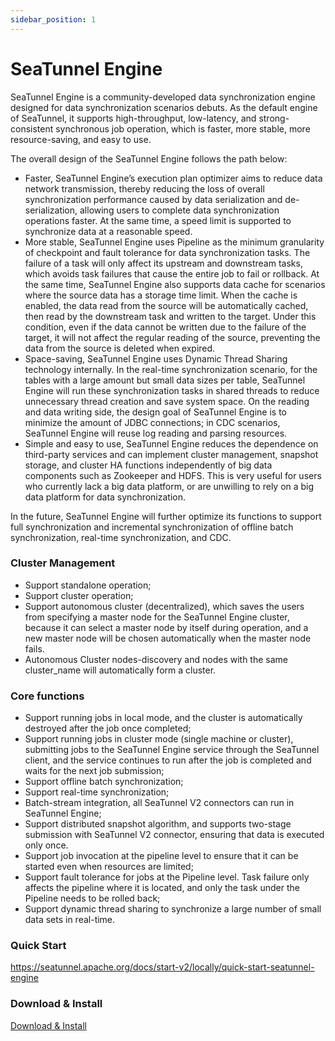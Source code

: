 ```yaml
---
sidebar_position: 1
---
```


# SeaTunnel Engine

SeaTunnel Engine is a community-developed data synchronization engine designed for data synchronization scenarios debuts. As the default engine of SeaTunnel, it supports high-throughput, low-latency, and strong-consistent synchronous job operation, which is faster, more stable, more resource-saving, and easy to use.

The overall design of the SeaTunnel Engine follows the path below:

- Faster, SeaTunnel Engine’s execution plan optimizer aims to reduce data network transmission, thereby reducing the loss of overall synchronization performance caused by data serialization and de-serialization, allowing users to complete data synchronization operations faster. At the same time, a speed limit is supported to synchronize data at a reasonable speed.
- More stable, SeaTunnel Engine uses Pipeline as the minimum granularity of checkpoint and fault tolerance for data synchronization tasks. The failure of a task will only affect its upstream and downstream tasks, which avoids task failures that cause the entire job to fail or rollback. At the same time, SeaTunnel Engine also supports data cache for scenarios where the source data has a storage time limit. When the cache is enabled, the data read from the source will be automatically cached, then read by the downstream task and written to the target. Under this condition, even if the data cannot be written due to the failure of the target, it will not affect the regular reading of the source, preventing the data from the source is deleted when expired.
- Space-saving, SeaTunnel Engine uses Dynamic Thread Sharing technology internally. In the real-time synchronization scenario, for the tables with a large amount but small data sizes per table, SeaTunnel Engine will run these synchronization tasks in shared threads to reduce unnecessary thread creation and save system space. On the reading and data writing side, the design goal of SeaTunnel Engine is to minimize the amount of JDBC connections; in CDC scenarios, SeaTunnel Engine will reuse log reading and parsing resources.
- Simple and easy to use, SeaTunnel Engine reduces the dependence on third-party services and can implement cluster management, snapshot storage, and cluster HA functions independently of big data components such as Zookeeper and HDFS. This is very useful for users who currently lack a big data platform, or are unwilling to rely on a big data platform for data synchronization.

In the future, SeaTunnel Engine will further optimize its functions to support full synchronization and incremental synchronization of offline batch synchronization, real-time synchronization, and CDC.

### Cluster Management

- Support standalone operation;
- Support cluster operation;
- Support autonomous cluster (decentralized), which saves the users from specifying a master node for the SeaTunnel Engine cluster, because it can select a master node by itself during operation, and a new master node will be chosen automatically when the master node fails.
- Autonomous Cluster nodes-discovery and nodes with the same cluster_name will automatically form a cluster.

### Core functions

- Support running jobs in local mode, and the cluster is automatically destroyed after the job once completed;
- Support running jobs in cluster mode (single machine or cluster), submitting jobs to the SeaTunnel Engine service through the SeaTunnel client, and the service continues to run after the job is completed and waits for the next job submission;
- Support offline batch synchronization;
- Support real-time synchronization;
- Batch-stream integration, all SeaTunnel V2 connectors can run in SeaTunnel Engine;
- Support distributed snapshot algorithm, and supports two-stage submission with SeaTunnel V2 connector, ensuring that data is executed only once.
- Support job invocation at the pipeline level to ensure that it can be started even when resources are limited;
- Support fault tolerance for jobs at the Pipeline level. Task failure only affects the pipeline where it is located, and only the task under the Pipeline needs to be rolled back;
- Support dynamic thread sharing to synchronize a large number of small data sets in real-time.

### Quick Start

https://seatunnel.apache.org/docs/start-v2/locally/quick-start-seatunnel-engine

### Download & Install

[Download & Install](download-seatunnel.md)
